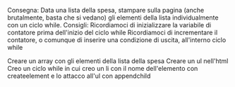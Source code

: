 Consegna:
Data una lista della spesa, stampare sulla pagina (anche brutalmente, basta che si vedano) gli elementi della lista individualmente con un ciclo while.
Consigli:
Ricordiamoci di inizializzare la variabile di contatore prima dell'inizio del ciclo while
Ricordiamoci di incrementare il contatore, o comunque di inserire una condizione di uscita, all'interno ciclo while

Creare un array con gli elementi della lista della spesa
Creare un ul nell'html
Creo un ciclo while in cui creo un li con il nome dell'elemento con createelement e lo attacco all'ul con appendchild
